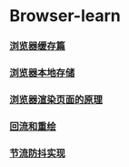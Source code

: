 # Browser-learn
### [浏览器缓存篇](https://github.com/lurenacm/Browser-learn/issues/1)

### [浏览器本地存储](https://github.com/lurenacm/Browser-learn/issues/2)

### [浏览器渲染页面的原理](https://github.com/lurenacm/Browser-learn/issues/5)

### [回流和重绘](https://github.com/lurenacm/Browser-learn/issues/3)

### [节流防抖实现](https://github.com/lurenacm/Browser-learn/issues/4)


<!-- 
提前批
京东

快手

美团

百度

腾讯

阿里

字节
 -->